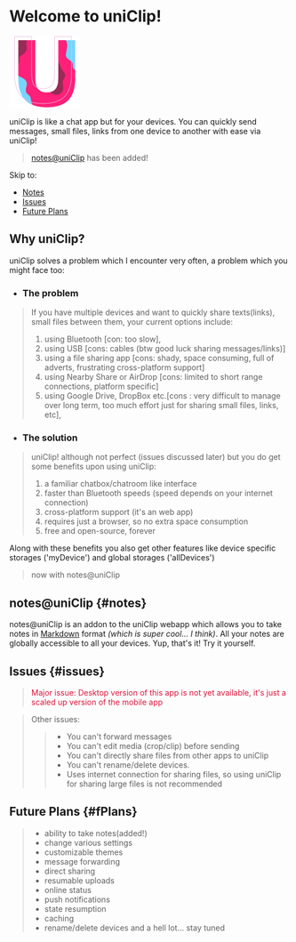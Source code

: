 # Welcome to uniClip!

![uniClip](/public/img/icons/favicon-128.png)

uniClip is like a chat app but for your devices. You can quickly send messages, small files, links from one device to another with ease via uniClip!

> [notes@uniClip](#notes) has been added! 

Skip to:
- [Notes](#notes)
- [Issues](#issues)
- [Future Plans](#fPlans)
<!--[How it works](#working)-->

## Why uniClip?

uniClip solves a problem which I encounter very often, a problem which you might face too:

- ### The problem
> If you have multiple devices and want to quickly share texts(links), small files between them, your current options include:
> 1. using Bluetooth [con: too slow],
> 2. using USB [cons: cables (btw good luck sharing messages/links)]
> 3. using a file sharing app [cons: shady, space consuming, full of adverts, frustrating cross-platform support]
> 4. using Nearby Share or AirDrop [cons: limited to short range connections, platform specific]
> 5. using Google Drive, DropBox etc.[cons : very difficult to manage over long term, too much effort just for sharing small files, links, etc],

- ### The solution
> uniClip! although not perfect (issues discussed later) but you do get some benefits upon using uniClip:
> 1. a familiar chatbox/chatroom like interface
> 2. faster than Bluetooth speeds (speed depends on your internet connection)
> 3. cross-platform support (it's an web app)
> 4. requires just a browser, so no extra space consumption
> 5. free and open-source, forever

Along with these benefits you also get other features like device specific storages ('myDevice') and global storages ('allDevices')  
> now with notes@uniClip

## notes@uniClip {#notes}
notes@uniClip is an addon to the uniClip webapp which allows you to take notes in [Markdown](https://www.markdownguide.org) format *(which is super cool... I think)*. All your notes are globally accessible to all your devices. Yup, that's it! Try it yourself.


## Issues {#issues}
> <font color='crimson'> Major issue: Desktop version of this app is not yet available, it's just a scaled up version of the mobile app </font>

> Other issues:
>> - You can't forward messages
>> - You can't edit media (crop/clip) before sending
>> - You can't directly share files from other apps to uniClip
>> - You can't rename/delete devices.
>> - Uses internet connection for sharing files, so using uniClip for sharing large files is not recommended

## Future Plans {#fPlans}

> - ability to take notes(added!)
> - change various settings
> - customizable themes
> - message forwarding
> - direct sharing
> - resumable uploads
> - online status
> - push notifications
> - state resumption
> - caching
> - rename/delete devices
> and a hell lot... stay tuned
